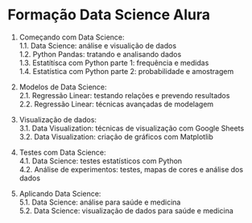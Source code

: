 # Formação Data Science Alura

1. Começando com Data Science:<br>
1.1. Data Science: análise e visualição de dados<br>
1.2. Python Pandas: tratando e analisando dados<br>
1.3. Estatítísca com Python parte 1: frequência e medidas<br>
1.4. Estatística com Python parte 2: probabilidade e amostragem

2. Modelos de Data Science:<br>
2.1. Regressão Linear: testando relações e prevendo resultados<br>
2.2. Regressão Linear: técnicas avançadas de modelagem

3. Visualização de dados:<br>
3.1. Data Visualization: técnicas de visualização com Google Sheets<br>
3.2. Data Visualization: criação de gráficos com Matplotlib

4. Testes com Data Science:<br>
4.1. Data Science: testes estatísticos com Python<br>
4.2. Análise de experimentos: testes, mapas de cores e análise dos dados

5. Aplicando Data Science:<br>
5.1. Data Science: análise para saúde e medicina<br>
5.2. Data Science: visualização de dados para saúde e medicina
